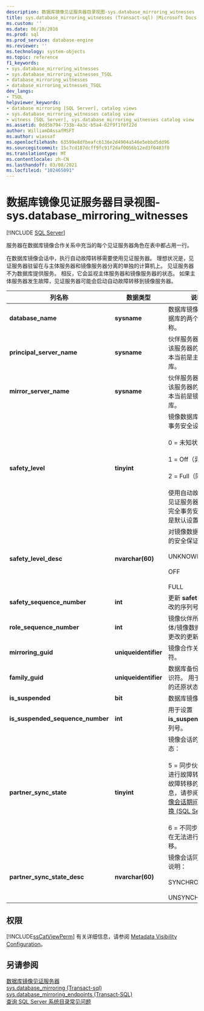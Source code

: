 ```yaml
---
description: 数据库镜像见证服务器目录视图-sys.database_mirroring_witnesses
title: sys.database_mirroring_witnesses (Transact-sql) |Microsoft Docs
ms.custom: ''
ms.date: 06/10/2016
ms.prod: sql
ms.prod_service: database-engine
ms.reviewer: ''
ms.technology: system-objects
ms.topic: reference
f1_keywords:
- sys.database_mirroring_witnesses
- sys.database_mirroring_witnesses_TSQL
- database_mirroring_witnesses
- database_mirroring_witnesses_TSQL
dev_langs:
- TSQL
helpviewer_keywords:
- database mirroring [SQL Server], catalog views
- sys.database_mirroring_witnesses catalog view
- witness [SQL Server], sys.database_mirroring_witnesses catalog view
ms.assetid: 0dd5b794-733b-4a3c-b5a4-62f9f1f0f22d
author: WilliamDAssafMSFT
ms.author: wiassaf
ms.openlocfilehash: 63599e8dfbeafc6136e2d4904a546e5ebbd5dd96
ms.sourcegitcommit: 15c7cd187dcff9fc91f2daf0056b12ed3f0403f0
ms.translationtype: MT
ms.contentlocale: zh-CN
ms.lasthandoff: 03/08/2021
ms.locfileid: "102465091"
---
```

# <a name="database-mirroring-witness-catalog-views---sysdatabase_mirroring_witnesses"></a>数据库镜像见证服务器目录视图-sys.database_mirroring_witnesses
 [!INCLUDE [SQL Server](../../includes/applies-to-version/sqlserver.md)]

  服务器在数据库镜像合作关系中充当的每个见证服务器角色在表中都占用一行。 
  
  在数据库镜像会话中，执行自动故障转移需要使用见证服务器。 理想状况是，见证服务器驻留在与主体服务器和镜像服务器分离的单独的计算机上。 见证服务器不为数据库提供服务。 相反，它会监视主体服务器和镜像服务器的状态。 如果主体服务器发生故障，见证服务器可能会启动自动故障转移到镜像服务器。 
  
|列名称|数据类型|说明|  
|-----------------|---------------|-----------------|  
|**database_name**|**sysname**|数据库镜像会话中数据库的两个副本的名称。|  
|**principal_server_name**|**sysname**|伙伴服务器的名称，该服务器的数据库副本当前是主体数据库。|  
|**mirror_server_name**|**sysname**|伙伴服务器的名称，该服务器的数据库副本当前是镜像数据库。|  
|**safety_level**|**tinyint**|镜像数据库中更新的事务安全设置：<br /><br /> 0 = 未知状态<br /><br /> 1 = Off（异步）<br /><br /> 2 = Full（同步）<br /><br /> 使用自动故障转移的见证服务器要求具有完全事务安全性，这是默认设置。|  
|**safety_level_desc**|**nvarchar(60)**|对镜像数据库中更新的安全保证的说明：<br /><br /> UNKNOWN<br /><br /> OFF<br /><br /> FULL|  
|**safety_sequence_number**|**int**|更新 **safety_level** 更改的序列号。|  
|**role_sequence_number**|**int**|镜像伙伴所充当的主体/镜像数据库角色的更改的更新序列号。|  
|**mirroring_guid**|**uniqueidentifier**|镜像合作关系的标识符。|  
|**family_guid**|**uniqueidentifier**|数据库备份系列的标识符。 用于检测匹配的还原状态。|  
|**is_suspended**|**bit**|数据库镜像挂起。|  
|**is_suspended_sequence_number**|**int**|用于设置 **is_suspended** 的序列号。|  
|**partner_sync_state**|**tinyint**|镜像会话的同步状态：<br /><br /> 5 = 同步伙伴。 可以进行故障转移。 有关故障转移的要求的信息，请参阅 [数据库镜像会话期间的角色切换 &#40;SQL Server&#41;](../../database-engine/database-mirroring/role-switching-during-a-database-mirroring-session-sql-server.md)。<br /><br /> 6 = 不同步伙伴。 现在无法进行故障转移。|  
|**partner_sync_state_desc**|**nvarchar(60)**|镜像会话同步状态的说明：<br /><br /> SYNCHRONIZED<br /><br /> UNSYNCHRONIZED|  
  
## <a name="permissions"></a>权限  
 [!INCLUDE[ssCatViewPerm](../../includes/sscatviewperm-md.md)] 有关详细信息，请参阅 [Metadata Visibility Configuration](../../relational-databases/security/metadata-visibility-configuration.md)。  
  
## <a name="see-also"></a>另请参阅  
 [数据库镜像见证服务器](../../database-engine/database-mirroring/database-mirroring-witness.md)   
 [sys.database_mirroring &#40;Transact-sql&#41;](../../relational-databases/system-catalog-views/sys-database-mirroring-transact-sql.md)   
 [sys.database_mirroring_endpoints (Transact-SQL)](../../relational-databases/system-catalog-views/sys-database-mirroring-endpoints-transact-sql.md)   
 [查询 SQL Server 系统目录常见问题](../../relational-databases/system-catalog-views/querying-the-sql-server-system-catalog-faq.yml)  
  
  
